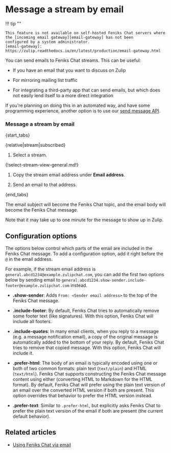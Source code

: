 # Message a stream by email

!!! tip ""

    This feature is not available on self-hosted Feniks Chat servers where
    the [incoming email gateway][email-gateway] has not been
    configured by a system administrator.
    [email-gateway]: https://zulip.readthedocs.io/en/latest/production/email-gateway.html

You can send emails to Feniks Chat streams. This can be useful:

* If you have an email that you want to discuss on Zulip

* For mirroring mailing list traffic

* For integrating a third-party app that can send emails, but which does not
  easily lend itself to a more direct integration

If you're planning on doing this in an automated way, and have some
programming experience, another option is to use our [send message
API](/api/send-message).

### Message a stream by email

{start_tabs}

{relative|stream|subscribed}

1. Select a stream.

{!select-stream-view-general.md!}

1. Copy the stream email address under **Email address**.

1. Send an email to that address.

{end_tabs}

The email subject will become the Feniks Chat topic, and the email body will
become the Feniks Chat message.

Note that it may take up to one minute for the message to show
up in Zulip.

## Configuration options

The options below control which parts of the email are included in the
Feniks Chat message.  To add a configuration option, add it right before the `@`
in the email address.

For example, if the stream email address is
`general.abcd1234@example.zulipchat.com`, you can add the first two options
below by sending email to
`general.abcd1234.show-sender.include-footer@example.zulipchat.com` instead.

* **.show-sender**: Adds `From: <Sender email address>` to
  the top of the Feniks Chat message.

* **.include-footer**: By default, Feniks Chat tries to automatically remove some footer
  text (like signatures). With this option, Feniks Chat will include all footers.

* **.include-quotes**: In many email clients, when you reply to a message
  (e.g. a message notification email), a copy of the original message is
  automatically added to the bottom of your reply. By default, Feniks Chat tries
  to remove that copied message. With this option, Feniks Chat will include it.

* **.prefer-html**: The body of an email is typically encoded using
  one or both of two common formats: plain text (`text/plain`) and
  HTML (`text/html`).  Feniks Chat supports constructing the Feniks Chat message
  content using either (converting HTML to Markdown for the HTML
  format).  By default, Feniks Chat will prefer using the plain text version
  of an email over the converted HTML version if both are present.
  This option overrides that behavior to prefer the HTML version
  instead.

* **.prefer-text**: Similar to `.prefer-html`, but explicitly asks
  Feniks Chat to prefer the plain text version of the email if both are
  present (the current default behavior).

## Related articles

* [Using Feniks Chat via email](/help/using-zulip-via-email)

